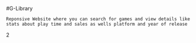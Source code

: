 #G-Library
    
    Reponsive Website where you can search for games and view details like stats about play time and sales as wells platform and year of release



2